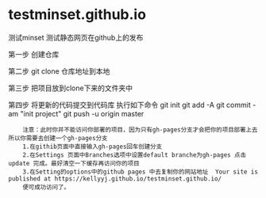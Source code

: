 # testminset.github.io
测试minset
测试静态网页在github上的发布

第一步 创建仓库

第二步 git clone 仓库地址到本地

第三步 把项目放到clone下来的文件夹中

第四步 将更新的代码提交到代码库
        执行如下命令
        git init
        git add -A
        git commit -am "init project"
        git push -u origin master
        
        注意：此时你并不能访问你部署的项目，因为只有gh-pages分支才会把你的项目部署上去所以你需要去创建一个gh-pages分支
        1.在githib页面中直接输入gh-pages回车创建分支
        2.在Settings 页面中Branches选项中设置default branche为gh-pages 点击update 完成。最好清空一下缓存再访问你的项目
        3.在Setting的options中的github pages 中去复制你的网站地址  Your site is published at https://kellyyj.github.io/testminset.github.io/
        便可成功访问了。
        

